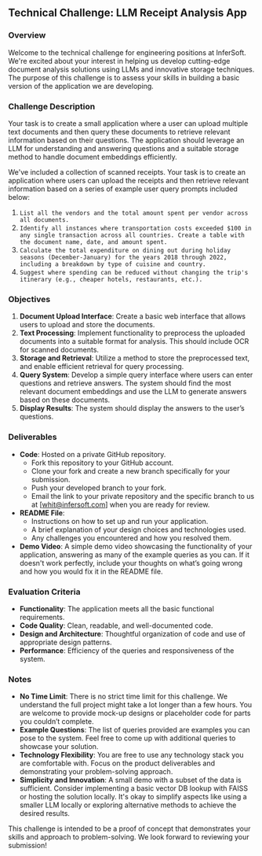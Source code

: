 ## Technical Challenge: LLM Receipt Analysis App

### Overview
Welcome to the technical challenge for engineering positions at InferSoft. We're excited about your interest in helping us develop cutting-edge document analysis solutions using LLMs and innovative storage techniques. The purpose of this challenge is to assess your skills in building a basic version of the application we are developing.

### Challenge Description
Your task is to create a small application where a user can upload multiple text documents and then query these documents to retrieve relevant information based on their questions. The application should leverage an LLM for understanding and answering questions and a suitable storage method to handle document embeddings efficiently.

We've included a collection of scanned receipts. Your task is to create an application where users can upload the receipts and then retrieve relevant information based on a series of example user query prompts included below:

1. `List all the vendors and the total amount spent per vendor across all documents.`
2. `Identify all instances where transportation costs exceeded $100 in any single transaction across all countries. Create a table with the document name, date, and amount spent.`
3. `Calculate the total expenditure on dining out during holiday seasons (December-January) for the years 2018 through 2022, including a breakdown by type of cuisine and country.`
4. `Suggest where spending can be reduced without changing the trip's itinerary (e.g., cheaper hotels, restaurants, etc.).`

### Objectives
1. **Document Upload Interface**: Create a basic web interface that allows users to upload and store the documents.
2. **Text Processing**: Implement functionality to preprocess the uploaded documents into a suitable format for analysis. This should include OCR for scanned documents.
3. **Storage and Retrieval**: Utilize a method to store the preprocessed text, and enable efficient retrieval for query processing.
4. **Query System**: Develop a simple query interface where users can enter questions and retrieve answers. The system should find the most relevant document embeddings and use the LLM to generate answers based on these documents.
5. **Display Results**: The system should display the answers to the user’s questions.

### Deliverables
- **Code**: Hosted on a private GitHub repository.
  - Fork this repository to your GitHub account.
  - Clone your fork and create a new branch specifically for your submission.
  - Push your developed branch to your fork.
  - Email the link to your private repository and the specific branch to us at [whit@infersoft.com] when you are ready for review.
- **README File**:
  - Instructions on how to set up and run your application.
  - A brief explanation of your design choices and technologies used.
  - Any challenges you encountered and how you resolved them.
- **Demo Video**: A simple demo video showcasing the functionality of your application, answering as many of the example queries as you can. If it doesn't work perfectly, include your thoughts on what’s going wrong and how you would fix it in the README file.

### Evaluation Criteria
- **Functionality**: The application meets all the basic functional requirements.
- **Code Quality**: Clean, readable, and well-documented code.
- **Design and Architecture**: Thoughtful organization of code and use of appropriate design patterns.
- **Performance**: Efficiency of the queries and responsiveness of the system.

### Notes
- **No Time Limit**: There is no strict time limit for this challenge. We understand the full project might take a lot longer than a few hours. You are welcome to provide mock-up designs or placeholder code for parts you couldn’t complete.
- **Example Questions**: The list of queries provided are examples you can pose to the system. Feel free to come up with additional queries to showcase your solution.
- **Technology Flexibility**: You are free to use any technology stack you are comfortable with. Focus on the product deliverables and demonstrating your problem-solving approach.
- **Simplicity and Innovation**: A small demo with a subset of the data is sufficient. Consider implementing a basic vector DB lookup with FAISS or hosting the solution locally. It's okay to simplify aspects like using a smaller LLM locally or exploring alternative methods to achieve the desired results.

This challenge is intended to be a proof of concept that demonstrates your skills and approach to problem-solving. We look forward to reviewing your submission!
